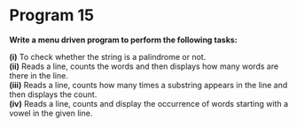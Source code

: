 # Program 15
<p><b>Write a menu driven program to perform the following tasks:</b></p>
<b>(i)</b> To check whether the string is a palindrome or not.
<br>
<b>(ii)</b> Reads a line, counts the words and then displays how many words are there in the line.
<br>
<b>(iii)</b> Reads a line, counts how many times a substring appears in the line and then displays the count.
<br>
<b>(iv)</b> Reads a line, counts and display the occurrence of words starting with a vowel in the given line.
<br>